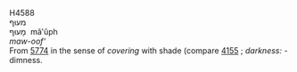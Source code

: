 <body>
  <p>H4588<br>  מעוּף  <br> מָעוּף  ‎  mâ‛ûph  <br><i>maw-oof‘ </i><br>From <a href="h5774.htm">5774</a> in the sense of <i>covering</i> with shade (compare <a href="h4155.htm">4155</a> ; <i>darkness: - </i>dimness.<br></p>
 </body>